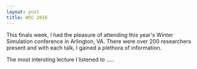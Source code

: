 ```yaml
---
layout: post
title: WSC 2016
---
```


  This finals week, I had the pleasure of attending this year's Winter Simulation conference in Arlington, VA. There were over 200 researchers present and with each talk, I gained a plethora of information. 


The most intersting lecture I listened to
.....
